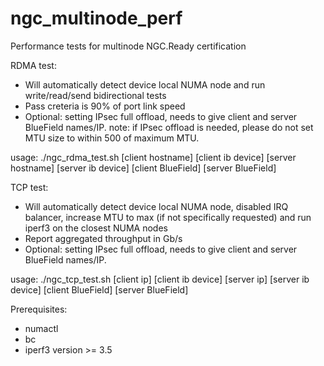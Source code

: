 # ngc_multinode_perf
Performance tests for multinode NGC.Ready certification

RDMA test:
* Will automatically detect device local NUMA node and run write/read/send bidirectional tests
* Pass creteria is 90% of port link speed
* Optional: setting IPsec full offload, needs to give client and server BlueField names/IP.
	note: if IPsec offload is needed, please do not set MTU size to within 500 of maximum MTU.

usage: ./ngc_rdma_test.sh [client hostname] [client ib device] [server hostname] [server ib device] [client BlueField] [server BlueField]
  
TCP test:
* Will automatically detect device local NUMA node, disabled IRQ balancer, increase MTU to max (if not specifically requested) and run iperf3 on the closest NUMA nodes 
* Report aggregated throughput in Gb/s
* Optional: setting IPsec full offload, needs to give client and server BlueField names/IP.

usage: ./ngc_tcp_test.sh [client ip] [client ib device] [server ip] [server ib device] [client BlueField] [server BlueField]
  
Prerequisites:
* numactl
* bc
* iperf3 version >= 3.5



  
  
